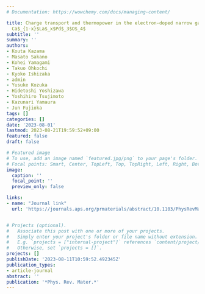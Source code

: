 ```yaml
---
# Documentation: https://wowchemy.com/docs/managing-content/

title: Charge transport and thermopower in the electron-doped narrow gap semiconductor
  Ca$_{1-x}$La$_x$Pd$_3$O$_4$
subtitle: ''
summary: ''
authors:
- Kouta Kazama
- Masato Sakano
- Kohei Yamagami
- Takuo Ohkochi
- Kyoko Ishizaka
- admin
- Yusuke Kozuka
- Hidetoshi Yoshizawa
- Yoshihiro Tsujimoto
- Kazunari Yamaura
- Jun Fujioka
tags: []
categories: []
date: '2023-08-01'
lastmod: 2023-08-21T19:59:52+09:00
featured: false
draft: false

# Featured image
# To use, add an image named `featured.jpg/png` to your page's folder.
# Focal points: Smart, Center, TopLeft, Top, TopRight, Left, Right, BottomLeft, Bottom, BottomRight.
image:
  caption: ''
  focal_point: ''
  preview_only: false

links:
- name: "Journal link"
  url: 'https://journals.aps.org/prmaterials/abstract/10.1103/PhysRevMaterials.7.085402'


# Projects (optional).
#   Associate this post with one or more of your projects.
#   Simply enter your project's folder or file name without extension.
#   E.g. `projects = ["internal-project"]` references `content/project/deep-learning/index.md`.
#   Otherwise, set `projects = []`.
projects: []
publishDate: '2023-08-11T10:59:52.492345Z'
publication_types:
- article-journal
abstract: ''
publication: '*Phys. Rev. Mater.*'
---
```

